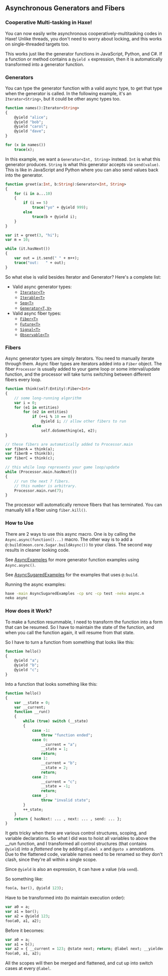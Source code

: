 ## Asynchronous Generators and Fibers

### Cooperative Multi-tasking in Haxe!

You can now easily write asynchronous cooperatively-multitasking codes in Haxe! Unlike threads, you don't need to worry about locking, and this works on single-threaded targets too.

This works just like the generator functions in JavaScript, Python, and C#. If a function or method contains a `@yield x` expression, then it is automatically transformed into a generator function.

### Generators

You can type the generator function with a valid async type, to get that type when the generator is called. In the following example, it's an `Iterator<String>`, but it could be other async types too.

```haxe
function names():Iterator<String>
{
    @yield "alice";
    @yield "bob";
    @yield "carol";
    @yield "dave";
}

for (x in names())
    trace(x);
```

In this example, we want a `Generator<Int, String>` instead. `Int` is what this generator produces. `String` is what this generator accepts via `send(value)`. This is like in JavaScript and Python where you can also send values back into the generator.

```haxe
function greet(a:Int, b:String):Generator<Int, String>
{
    for (i in a...10)
    {
        if (i == 5)
            trace("yo" + @yield 999);
        else
            trace(b + @yield i);
    }
}

var it = greet(3, "hi");
var m = 10;

while (it.hasNext())
{
    var out = it.send(" " + m++);
    trace("out:   " + out);
}
```

So what else is valid besides Iterator and Generator? Here's a complete list:

- Valid async generator types:
    - [`Iterator<T>`](https://github.com/HaxeFoundation/haxe/blob/development/std/StdTypes.hx#L109)
    - [`Iterable<T>`](https://github.com/HaxeFoundation/haxe/blob/development/std/StdTypes.hx#L140)
    - [`Seq<T>`](src/moon/core/Seq.hx)
    - [`Generator<T,V>`](src/moon/core/Generator.hx)
- Valid async fiber types:
    - [`Fiber<T>`](src/moon/core/Fiber.hx)
    - [`Future<T>`](src/moon/core/Future.hx)
    - [`Signal<T>`](src/moon/core/Signal.hx)
    - [`Observable<T>`](src/moon/core/Observable.hx)

### Fibers

Async generator types are simply iterators. You need to manually iterate through them. Async fiber types are iterators added into a `Fiber` object. The fiber `Processor` is usually added to your game loop or some interval/update function, and the processor will take turns switching between different fibers every loop.

```haxe
function think(self:Entity):Fiber<Int>
{
    // some long-running algorithm
    var i = 0;
    for (e1 in entities)
        for (e2 in entities)
            if (++i % 10 == 0)
                @yield i; // allow other fibers to run
            else
                self.doSomething(e1, e2);
}

// these fibers are automatically added to Processor.main
var fiberA = think(a);
var fiberB = think(b);
var fiberC = think(c);

// this while loop represents your game loop/update
while (Processor.main.hasNext())
{
    // run the next 7 fibers.
    // this number is arbitrary.
    Processor.main.run(7);
}

```

The processor will automatically remove fibers that has terminated. You can manually kill a fiber using `fiber.kill()`.

### How to Use

There are 2 ways to use this async macro. One is by calling the `Async.async(function()...)` macro. The other way is to add a `@:build(moon.core.Sugar.buildAsync())` to your class. The second way results in cleaner looking code.

See [AsyncExamples](test/AsyncExamples.hx) for more generator function examples using `Async.async()`.

See [AsyncSugaredExamples](test/AsyncSugaredExamples.hx) for the examples that uses `@:build`.

Running the async examples:

```bash
haxe -main AsyncSugaredExamples -cp src -cp test -neko async.n
neko async
```

### How does it Work?

To make a function resummable, I need to transform the function into a form that can be resumed. So I have to maintain the state of the function, and when you call the function again, it will resume from that state.

So I have to turn a function from something that looks like this:

```haxe
function hello()
{
    @yield "a";
    @yield "b";
    @yield "c";
}
```

Into a function that looks something like this:

```haxe
function hello()
{
    var __state = 0;
    var __current;
    function __run()
    {
        while (true) switch (__state)
        {
            case -1:
                throw "function ended";
            case 0:
                __current = "a";
                __state = 1;
                return;
            case 1:
                __current = "b";
                __state = 2;
                return;
            case 2:
                __current = "c";
                __state = -1;
                return;
            case _:
                throw "invalid state";
        }
        ++_state;
    }
    return { hasNext: ... , next: ... , send: ... };
}
```

It gets tricky when there are various control structures, scoping, and variable declarations. So what I did was to hoist all variables to above the __run function, and I transformed all control structures (that contains `@yield`) into a *flattened* one by adding `@label x` and `@goto x` annotations. Due to the flattened code, variable names need to be renamed so they don't clash, since they're all within a single scope.

Since `@yield` is also an expression, it can have a value (via `send`).

So something like:

```haxe
foo(a, bar(), @yield 123);
```

Have to be transformed into (to maintain execution order):

```haxe
var a0 = a;
var a1 = bar();
var a2 = @yield 123;
foo(a0, a1, a2);
```

Before it becomes:

```haxe
var a0 = a;
var a1 = b();
var a2 = { __current = 123; @state next; return; @label next; __yielded; };
foo(a0, a1, a2);
```

All the scopes will then be merged and flattened, and cut up into switch cases at every `@label`.